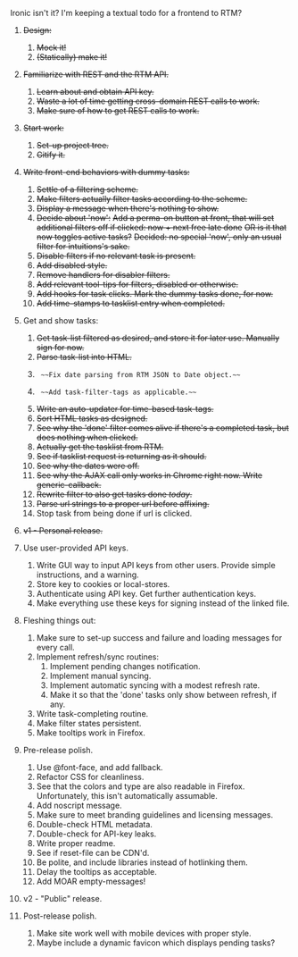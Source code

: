 Ironic isn't it? I'm keeping a textual todo for a frontend to RTM?

1.	~~Design:~~
	1.	~~Mock it!~~
	2.	~~(Statically) make it!~~

2.	~~Familiarize with REST and the RTM API.~~
	1.	~~Learn about and obtain API key.~~
	2.	~~Waste a lot of time getting cross-domain REST calls to work.~~
	3.	~~Make sure of how to get REST calls to work.~~
	
3.	~~Start work:~~
	1.	~~Set-up project tree.~~
	2.	~~Gitify it.~~
    
4.	~~Write front-end behaviors with dummy tasks:~~
	1.	~~Settle of a filtering scheme.~~
	2.	~~Make filters actually filter tasks according to the scheme.~~
	3.	~~Display a message when there's nothing to show.~~
	4.	~~Decide about 'now':~~
		~~Add a perma-on button at front, that will set additional filters off if clicked: now + next free late done~~
		~~OR is it that now toggles active tasks?~~
		~~Decided: no special 'now', only an usual filter for intuitions's sake.~~
	5.	~~Disable filters if no relevant task is present.~~
	6.	~~Add disabled style.~~
	7.	~~Remove handlers for disabler filters.~~
	8.	~~Add relevant tool-tips for filters, disabled or otherwise.~~
	9.	~~Add hooks for task clicks. Mark the dummy tasks done, for now.~~
	10. ~~Add time-stamps to tasklist entry when completed.~~
	
5.	Get and show tasks:
	1.	~~Get task-list filtered as desired, and store it for later use. Manually sign for now.~~
	2.	~~Parse task-list into HTML.~~
	3.  	~~Fix date parsing from RTM JSON to Date object.~~
	4.  	~~Add task-filter-tags as applicable.~~
	5.	~~Write an auto-updater for time-based task-tags.~~
	6.	~~Sort HTML tasks as designed.~~
	7.	~~See why the 'done' filter comes alive if there's a completed task, but does nothing when clicked.~~
	8.	~~Actually get the tasklist from RTM.~~
	9.	~~See if tasklist request is returning as it should.~~
	10.	~~See why the dates were off.~~
	11.	~~See why the AJAX call only works in Chrome right now. Write generic-callback.~~
	12.	~~Rewrite filter to also get tasks done _today_.~~
	13. ~~Parse url strings to a proper url before affixing.~~
	14.	Stop task from being done if url is clicked.
    
6.	~~v1 - Personal release.~~
    
7.  Use user-provided API keys.
	1.  Write GUI way to input API keys from other users. Provide simple instructions, and a warning.
	2.	Store key to cookies or local-stores.
	3.	Authenticate using API key. Get further authentication keys.
	3.	Make everything use these keys for signing instead of the linked file.
	
8.	Fleshing things out:
	1.	Make sure to set-up success and failure and loading messages for every call.
	2.	Implement refresh/sync routines:
		1.	Implement pending changes notification.
		2.	Implement manual syncing.
		3.	Implement automatic syncing with a modest refresh rate.
		4.	Make it so that the 'done' tasks only show between refresh, if any.
	3.	Write task-completing routine.
	4.	Make filter states persistent.
	5.	Make tooltips work in Firefox.

9. Pre-release polish.
	1.  Use @font-face, and add fallback.
	2.  Refactor CSS for cleanliness.
	3.  See that the colors and type are also readable in Firefox. Unfortunately, this isn't automatically assumable.
	3.  Add noscript message.
	4.  Make sure to meet branding guidelines and licensing messages.
	5.  Double-check HTML metadata.
	6.  Double-check for API-key leaks.
	7.  Write proper readme.
	8.  See if reset-file can be CDN'd.
	9.	Be polite, and include libraries instead of hotlinking them.
	10.	Delay the tooltips as acceptable.
	11.	Add MOAR empty-messages!
        
10. v2 - "Public" release.
    
11. Post-release polish.
	1.  Make site work well with mobile devices with proper style.
	2.	Maybe include a dynamic favicon which displays pending tasks?
